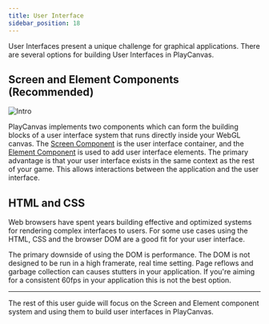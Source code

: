 ```yaml
---
title: User Interface
sidebar_position: 18
---
```


User Interfaces present a unique challenge for graphical applications. There are several options for building User Interfaces in PlayCanvas. 

## Screen and Element Components (Recommended)

![Intro][1]

PlayCanvas implements two components which can form the building blocks of a user interface system that runs directly inside your WebGL canvas. The [Screen Component][2] is the user interface container, and the [Element Component][3] is used to add user interface elements. The primary advantage is that your user interface exists in the same context as the rest of your game. This allows interactions between the application and the user interface.

## HTML and CSS

Web browsers have spent years building effective and optimized systems for rendering complex interfaces to users. For some use cases using the HTML, CSS and the browser DOM are a good fit for your user interface. 

The primary downside of using the DOM is performance. The DOM is not designed to be run in a high framerate, real time setting. Page reflows and garbage collection can causes stutters in your application. If you're aiming for a consistent 60fps in your application this is not the best option.

---

The rest of this user guide will focus on the Screen and Element component system and using them to build user interfaces in PlayCanvas.

[1]: /images/user-manual/user-interface/user-interface-intro-sq.png
[2]: /user-manual/packs/components/screen
[3]: /user-manual/packs/components/element